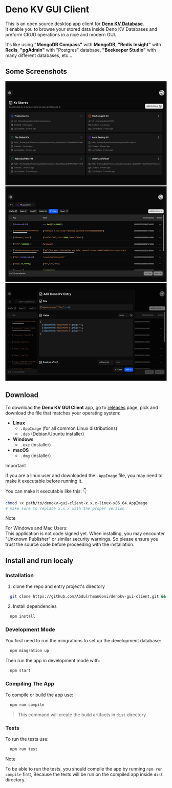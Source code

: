 # Deno KV GUI Client

This is an open source desktop app client for [**Deno KV Database**](https://docs.deno.com/deploy/kv/manual/). <br/>
It enable you to browse your stored data inside Deno KV Databases and preform CRUD operations in a nice and modern GUI.

It's like using **"MongoDB Compass"** with **MongoDB**, **"Redis Insight"** with **Redis**, **"pgAdmin"** with "Postgres" database, **"Beekeeper Studio"** with many different databases, etc...


## Some Screenshots

![Kv Entries Table screenshot](./screenshots/kv-stores-grid.png)
![Kv Entries Table screenshot](./screenshots/entries-table.png)
![Kv Entries Table screenshot](./screenshots/add-entry-form.png)

## Download

To download the **Deno KV GUI Client** app, go to [releases](https://github.com/denokv-gui-client/releases) page, pick and download the file that matches your operating system:

- **Linux**
  - `.AppImage` (for all common Linux distributions)
  - `.deb` (Debian/Ubuntu installer)
- **Windows**
  - `.exe` (installer)
- **macOS**
  - `.dmg` (installer)

> [!IMPORTANT]
> If you are a linux user and downloaded the `.AppImage` file, you may need to make it executable before running it.
>
> You can make it executable like this: :point_down:
>
> ```bash
> chmod +x path/to/denokv-gui-client-x.x.x-linux-x86_64.AppImage
> # make sure to replace x.x.x with the proper version
> ```

> [!NOTE]
> For Windows and Mac Users: <br />
> This application is not code signed yet. When installing, you may encounter "Unknown Publisher" or similar security warnings.
> So please ensure you trust the source code before proceeding with the installation.

## Install and run localy

### Installation

1. clone the repo and entry project's directory

```bash
  git clone https://github.com/AbdulrhmanGoni/denokv-gui-client.git && cd denokv-gui-client
```

2. Install dependencies

```bash
  npm install
```

### Development Mode

You first need to run the mingrations to set up the development database:

```bash
  npm mingration up
```

Then run the app in development mode with:

```bash
  npm start
```

### Compiling The App

To compile or build the app use:

```bash
  npm run compile
```

> This command will create the build artifacts in `dist` directory

### Tests

To run the tests use:

```bash
  npm run test
```

> [!NOTE]
> To be able to run the tests, you should compile the app by running `npm run compile` first, Because the tests will be run on the compiled app inside `dist` directory.
